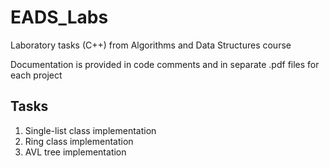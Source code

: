 # EADS_Labs
Laboratory tasks (C++) from Algorithms and Data Structures course

Documentation is provided in code comments and in separate .pdf files for each project

## Tasks
1. Single-list class implementation
2. Ring class implementation
3. AVL tree implementation
